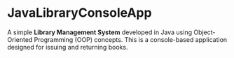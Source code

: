 # JavaLibraryConsoleApp
A simple **Library Management System** developed in Java using Object-Oriented Programming (OOP) concepts. This is a console-based application designed for issuing and returning books.
